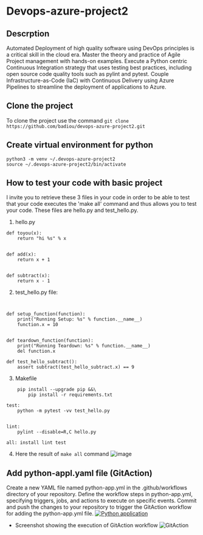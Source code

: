 # Devops-azure-project2
## Descrption
Automated Deployment of high quality software using DevOps principles is a critical skill in the cloud era. Master the theory and practice of Agile Project management with hands-on examples. Execute a Python centric Continuous Integration strategy that uses testing best practices, including open source code quality tools such as pylint and pytest. Couple Infrastructure-as-Code (IaC) with Continuous Delivery using Azure Pipelines to streamline the deployment of applications to Azure.

## Clone the project 
To clone the project use the command 
`git clone https://github.com/badiou/devops-azure-project2.git`
## Create virtual environment for python

```
python3 -m venv ~/.devops-azure-project2
source ~/.devops-azure-project2/bin/activate
```

## How to test your code with basic project
I invite you to retrieve these 3 files in your code in order to be able to test that your code executes the 'make all' command and thus allows you to test your code. These files are hello.py and test_hello.py.
1. hello.py
```
def toyou(x):
    return "hi %s" % x


def add(x):
    return x + 1


def subtract(x):
    return x - 1
```

2. test_hello.py file:

```from hello import toyou, add, subtract


def setup_function(function):
    print("Running Setup: %s" % function.__name__)
    function.x = 10


def teardown_function(function):
    print("Running Teardown: %s" % function.__name__)
    del function.x

def test_hello_subtract():
    assert subtract(test_hello_subtract.x) == 9
```

3. Makefile

```install:
	pip install --upgrade pip &&\
		pip install -r requirements.txt

test:
	python -m pytest -vv test_hello.py


lint:
	pylint --disable=R,C hello.py

all: install lint test
```
4. Here the result of `make all` command
![image](https://github.com/badiou/devops-azure-project2/assets/23726535/1ffbef17-b434-4b6a-9b38-7000b7697d75)



## Add python-appl.yaml file (GitAction)
Create a new YAML file named python-app.yml in the .github/workflows directory of your repository.
Define the workflow steps in python-app.yml, specifying triggers, jobs, and actions to execute on specific events.
Commit and push the changes to your repository to trigger the GitAction workflow for adding the python-app.yml file.
[![Python application](https://github.com/badiou/devops-azure-project2/actions/workflows/python-app.yml/badge.svg)](https://github.com/badiou/devops-azure-project2/actions/workflows/python-app.yml)
- Screenshot showing the execution of GitAction workflow
![GitAction](https://github.com/badiou/devops-azure-project2/assets/23726535/595e163c-4a97-4b09-9062-6d96270f3e4a)



